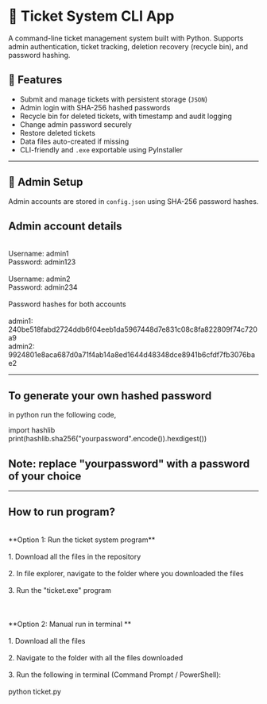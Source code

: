 # 🎫 Ticket System CLI App

A command-line ticket management system built with Python. Supports admin authentication, ticket tracking, deletion recovery (recycle bin), and password hashing.


## 🧩 Features

- Submit and manage tickets with persistent storage (`JSON`)
- Admin login with SHA-256 hashed passwords
- Recycle bin for deleted tickets, with timestamp and audit logging
- Change admin password securely
- Restore deleted tickets
- Data files auto-created if missing
- CLI-friendly and `.exe` exportable using PyInstaller

---

## 🔐 Admin Setup


Admin accounts are stored in `config.json` using SHA-256 password hashes.  

## Admin account details
</br>
Username: admin1
</br>
Password: admin123
</br>
</br>
Username: admin2
</br>
Password: admin234
</br>
</br>
Password hashes for both accounts
</br>
</br>
admin1: 240be518fabd2724ddb6f04eeb1da5967448d7e831c08c8fa822809f74c720a9
</br>
admin2: 9924801e8aca687d0a71f4ab14a8ed1644d48348dce8941b6cfdf7fb3076bae2

---

## To generate your own hashed password
in python run the following code,

import hashlib
</br>
print(hashlib.sha256("yourpassword".encode()).hexdigest())

## Note: replace "yourpassword" with a password of your choice
------------------------------------------

## How to run program?
</br>
**Option 1: Run the ticket system program**
</br>
</br>
1. Download all the files in the repository
   </br>
   </br>
2. In file explorer, navigate to the folder where you downloaded the files
 </br>
   </br>
3. Run the "ticket.exe" program
</br>
</br>
</br>
</br>
**Option 2: Manual run in terminal
**</br>
</br>
1. Download all the files
</br>
</br>
2. Navigate to the folder with all the files downloaded
</br>
</br>
3. Run the following in terminal (Command Prompt / PowerShell):
</br>
</br>
python ticket.py



